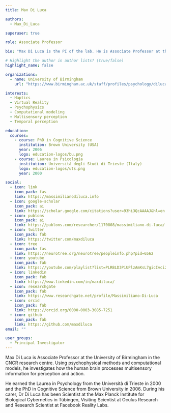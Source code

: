 ```yaml
---
title: Max Di Luca

authors:
  - Max_Di_Luca

superuser: true

role: Associate Professor

bio: "Max Di Luca is the PI of the lab. He is Associate Professor at the University of Birmingham (UK) in the Centre for Computational Neuroscience and Cognitive Robotics."

# Highlight the author in author lists? (true/false)
highlight_name: false

organizations:
  - name: University of Birmingham
    url: "https://www.birmingham.ac.uk/staff/profiles/psychology/diluca-massimiliano.aspx"

interests:
  - Haptics
  - Virtual Reality
  - Psychophysics
  - Computational modeling
  - Multisensory perception
  - Temporal perception

education:
  courses:
    - course: PhD in Cognitive Science
      institution: Brown University (USA)
      year: 2006
      logo: education-logos/bu.png
    - course: Laurea in Psicologia
      institution: Universitá degli Studi di Trieste (Italy)
      logo: education-logos/uts.png
      year: 2000

social:
  - icon: link
    icon_pack: fas
    link: https://massimilianodiluca.info
  - icon: google-scholar
    icon_pack: ai
    link: https://scholar.google.com/citations?user=93hi3QcAAAAJ&hl=en
  - icon: publons
    icon_pack: ai
    link: https://publons.com/researcher/1170808/massimiliano-di-luca/
  - icon: twitter
    icon_pack: fab
    link: https://twitter.com/maxdiluca
  - icon: tree
    icon_pack: fas
    link: https://neurotree.org/neurotree/peopleinfo.php?pid=6562
  - icon: youtube
    icon_pack: fab
    link: https://youtube.com/playlist?list=PLRBLD3PiUPlzAmKsL7gicIvci2lRXoZah
  - icon: linkedin
    icon_pack: fab
    link: https://www.linkedin.com/in/maxdiluca/
  - icon: researchgate
    icon_pack: fab
    link: https://www.researchgate.net/profile/Massimiliano-Di-Luca
  - icon: orcid
    icon_pack: fab
    link: https://orcid.org/0000-0003-3085-7251
  - icon: github
    icon_pack: fab
    link: https://github.com/maxdiluca
email: ""

user_groups:
  - Principal Investigator
---
```


Max Di Luca is Associate Professor at the University of Birmingham in the CNCR research centre. Using psychophysical methods and computational models, he investigates how the human brain processes multisensory information for perception and action.

He earned the Laurea in Psychology from the Università di Trieste in 2000 and the PhD in Cognitive Science from Brown University in 2006. During his carer, Dr Di Luca has been Scientist at the Max Planck Institute for Biological Cybernetics in Tübingen, Visiting Scientist at Oculus Research and Research Scientist at Facebook Reality Labs.



